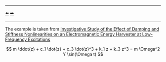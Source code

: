 ***
[⬅️](../018/README.md "Previous example")
[➡️](../020/README.md "Next example")
***

The example is taken from 
[Investigative Study of the Effect of Damping and Stiffness Nonlinearities on an Electromagnetic Energy Harvester at Low-Frequency Excitations]( https://doi.org/10.3390/machines12010030)

$$ m \ddot{z} + c_1 \dot{z} + c_3 \dot{z}^3 + k_1 z + k_3 z^3 = m \Omega^2 Y \sin(\Omega t) $$
